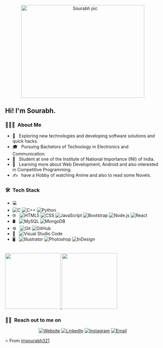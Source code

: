 <div style="text-align:center"><a href="https://ibb.co/Z6w87JB"><img src="https://i.ibb.co/tMNsFhq/IMG-20191019-WA0018.jpg" alt="Sourabh pic" width="400" height="300" align="center"></a>
</div>

<h2> Hi! I'm Sourabh.</h2>

<h3> 👨🏻‍💻 &nbsp;About Me </h3>

- 🤔 &nbsp; Exploring new technologies and developing software solutions and quick hacks.
- 🎓 &nbsp; Pursuing Bachelors of Technology in Electronics and Communication.
- 💼 &nbsp; Student at one of the Institute of National Importance (INI) of India.
- 🌱 &nbsp; Learning more about Web Development, Android and also interested in Competitive Programming.
- ✍️ &nbsp; have a Hobby of watching Anime and also to read some Novels.

<h3> 🛠 &nbsp;Tech Stack</h3>

- 💻 &nbsp;
- ![C](https://img.shields.io/badge/-C-333333?style=flat&logo=C%2B%2B&logoColor=00599C)
  ![C++](https://img.shields.io/badge/-C++-333333?style=flat&logo=C%2B%2B&logoColor=00599C)
  ![Python](https://img.shields.io/badge/-Python-333333?style=flat&logo=python)
- 🌐 &nbsp;
  ![HTML5](https://img.shields.io/badge/-HTML5-333333?style=flat&logo=HTML5)
  ![CSS](https://img.shields.io/badge/-CSS-333333?style=flat&logo=CSS3&logoColor=1572B6)
  ![JavaScript](https://img.shields.io/badge/-JavaScript-333333?style=flat&logo=javascript)
  ![Bootstrap](https://img.shields.io/badge/-Bootstrap-333333?style=flat&logo=bootstrap&logoColor=563D7C)
  ![Node.js](https://img.shields.io/badge/-Node.js-333333?style=flat&logo=node.js)
  ![React](https://img.shields.io/badge/-React-333333?style=flat&logo=react)
- 🛢 &nbsp;
  ![MySQL](https://img.shields.io/badge/-MySQL-333333?style=flat&logo=mysql)
  ![MongoDB](https://img.shields.io/badge/-MongoDB-333333?style=flat&logo=mongodb)
- ⚙️ &nbsp;
  ![Git](https://img.shields.io/badge/-Git-333333?style=flat&logo=git)
  ![GitHub](https://img.shields.io/badge/-GitHub-333333?style=flat&logo=github)
- 🔧 &nbsp;
  ![Visual Studio Code](https://img.shields.io/badge/-Visual%20Studio%20Code-333333?style=flat&logo=visual-studio-code&logoColor=007ACC)
- 🖥 &nbsp;
  ![Illustrator](https://img.shields.io/badge/-Illustrator-333333?style=flat&logo=adobe-illustrator)
  ![Photoshop](https://img.shields.io/badge/-Photoshop-333333?style=flat&logo=adobe-photoshop)
  ![InDesign](https://img.shields.io/badge/-Figma-333333?style=flat&logo=figma)

<br/>

<a href="https://github.com/imsourabh321">
  <img height="180em" src="https://github-readme-stats.vercel.app/api?username=imsourabh321&theme=buefy&show_icons=true" />
  <img height="180em" src="https://github-readme-stats.vercel.app/api/top-langs/?username=imsourabh321&theme=buefy&layout=compact" />
</a>

<br/>

<h3> 🤝🏻 &nbsp;Reach out to me on </h3>

<p align="center">
<a href="https://imsourabh.netlify.com/"><img alt="Website" src="https://img.shields.io/badge/Website-www.imsourabh.netlify.com/-black?style=flat-square&logo=google-chrome"></a>
<a href="https://www.linkedin.com/in/sourabh-kumar-singh-856692193/"><img alt="LinkedIn" src="https://img.shields.io/badge/LinkedIn-Sourabh%20Kumar%20Singh-black?style=flat-square&logo=linkedin"></a>
<a href="https://www.instagram.com/i_m_sourya321/"><img alt="Instagram" src="https://img.shields.io/badge/Instagram-i_m_sourya321-black?style=flat-square&logo=instagram"></a>
<a href="mailto:mynameissourabh2000@gmail.com"><img alt="Email" src="https://img.shields.io/badge/Email-mynameissourabh2000@gmail.com-black?style=flat-square&logo=gmail"></a>
</p>

⭐️ From [imsourabh321](https://github.com/imsourabh321)
